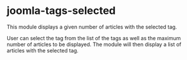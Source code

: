 joomla-tags-selected
====================
This module displays a given number of articles with the selected tag.

User can select the tag from the list of the tags as well as the maximum number of articles to be displayed. The module will then display a list of articles with the selected tag.